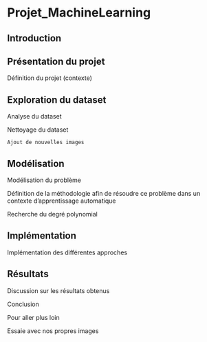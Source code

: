 # Projet_MachineLearning

## Introduction 

## Présentation du projet 

Définition du projet (contexte) 

## Exploration du dataset 

Analyse du dataset 

Nettoyage du dataset 

    Ajout de nouvelles images 

## Modélisation 

Modélisation du problème 

Définition de la méthodologie afin de résoudre ce problème dans un contexte d’apprentissage automatique 

Recherche du degré polynomial 

## Implémentation 

Implémentation des différentes approches 

## Résultats 

Discussion sur les résultats obtenus 

Conclusion 

Pour aller plus loin 

Essaie avec nos propres images 

 
